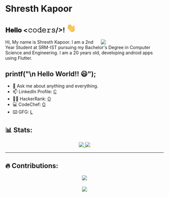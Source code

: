# Shresth Kapoor

<h2> 𝐇𝐞𝐥𝐥𝐨 <𝚌𝚘𝚍𝚎𝚛𝚜/>! <img src="https://raw.githubusercontent.com/ABSphreak/ABSphreak/master/gifs/Hi.gif" width="30px"></h2>

<img align='right' src='https://user-images.githubusercontent.com/5713670/87202985-820dcb80-c2b6-11ea-9f56-7ec461c497c3.gif' width='200"'>

Hi, My name is Shresth Kapoor. I am a 2nd Year Student at SRM-IST pursuing my Bachelor's Degree in Computer Science and Engineering. I am a 20 years old, developing android apps using Flutter.

## printf("\n Hello World!! 😃");
- 💬 Ask me about anything and everything.
- 📫 LinkedIn Profile: [C](https://www.linkedin.com/in/shresth-kapoor-7skp/)
- 👨‍💻 HackerRank: [O](https://www.hackerrank.com/RA1911003010220)
- 💻 CodeChef: [O](https://www.codechef.com/users/shresthkapoor7)
- ⌨️ GFG: [L](https://auth.geeksforgeeks.org/user/shresthkapoor7/profile)





## 📊 Stats:

<p align="center">
  <a href="https://github.com/anuraghazra/github-readme-stats">
    <img src="https://github-readme-stats.vercel.app/api?username=shresthkapoor7&show_icons=true&theme=vision-friendly-dark&background=0d1117" height="165">
  </a>
  <a href="https://github.com/anuraghazra/github-readme-stats">
    <img src="https://github-readme-stats.vercel.app/api/top-langs/?username=shresthkapoor7&layout=compact&theme=vision-friendly-dark&background=0d1117"  height="165">
  </a>
  <br>
</p>

  ---

## 🔥 Contributions:

<p align="center">
  <a href="https://git.io/streak-stats">
    <img src="http://github-readme-streak-stats.herokuapp.com?user=PrSi007&theme=vision-friendly-dark">
  </a>
  <br>
  <br>
  <a href="https://github.com/Ashutosh00710/github-readme-activity-graph">
    <img src="https://activity-graph.herokuapp.com/graph?username=shresthkapoor7&theme=react-dark">
  </a>
</p>


